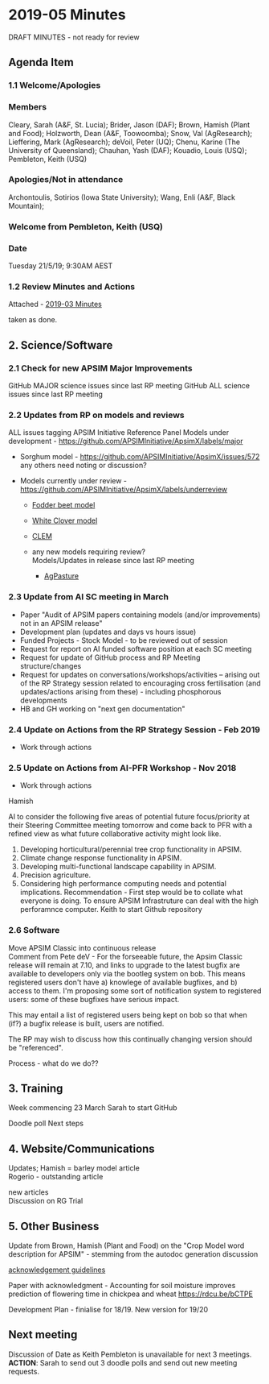 # 2019-05 Minutes

DRAFT MINUTES - not ready for review


## Agenda Item 

### 1.1 Welcome/Apologies

  
### Members

Cleary, Sarah (A&F, St. Lucia); Brider, Jason (DAF); Brown, Hamish (Plant and Food);   Holzworth, Dean (A&F, Toowoomba); Snow, Val (AgResearch);  Lieffering, Mark (AgResearch); deVoil, Peter (UQ); Chenu, Karine (The University of Queensland);  Chauhan, Yash (DAF); Kouadio, Louis (USQ); Pembleton, Keith (USQ)  
  
### Apologies/Not in attendance

Archontoulis, Sotirios (Iowa State University); Wang, Enli (A&F, Black Mountain); 


### Welcome from Pembleton, Keith (USQ)
  


### Date

Tuesday 21/5/19; 9:30AM AEST


### 1.2 Review Minutes and Actions
  Attached - [2019-03 Minutes](https://confluence.csiro.au/display/APSIM/2019-03+Minutes)

taken as done.

## 2. Science/Software

### 2.1 Check for new APSIM Major Improvements
  
   GitHub MAJOR science issues since last RP meeting 
   GitHub ALL science issues since last RP meeting
   
### 2.2  Updates from RP on models and reviews 
  ALL issues tagging APSIM Initiative Reference Panel
  Models under development - https://github.com/APSIMInitiative/ApsimX/labels/major
  - Sorghum model - https://github.com/APSIMInitiative/ApsimX/issues/572
    any others need noting or discussion?
    
  - Models currently under review -https://github.com/APSIMInitiative/ApsimX/labels/underreview
    - [Fodder beet model](https://github.com/APSIMInitiative/ApsimX/issues/78)
    - [White Clover model](https://github.com/APSIMInitiative/ApsimX/issues/2069)
    - [CLEM](https://github.com/APSIMInitiative/ApsimX/issues/3575)
    
    - any new models requiring review?<br>Models/Updates in release since last RP meeting
      - [AgPasture](https://github.com/APSIMInitiative/ApsimX/issues/3689)
    
### 2.3  Update from AI SC meeting in March

  - Paper "Audit of APSIM papers containing models (and/or improvements) not in an APSIM release"
  - Development plan  (updates and days vs hours issue)
  - Funded Projects - Stock Model - to be reviewed out of session
  - Request for report on AI funded software position at each SC meeting
  - Request for update of GitHub process and RP Meeting structure/changes
  - Request for updates on conversations/workshops/activities – arising out of the RP Strategy session related to encouraging cross fertilisation  (and updates/actions arising from these) - including phosphorous developments
  - HB and GH working on "next gen documentation"

### 2.4  Update on Actions from the RP Strategy Session - Feb 2019

 - Work through actions 
  
### 2.5  Update on Actions from AI-PFR Workshop - Nov 2018

 - Work through actions
 
Hamish 
 
AI to consider the following five areas of potential future focus/priority at their Steering Committee meeting tomorrow and come back to PFR with a refined view as what future collaborative activity might look like.
1.	Developing horticultural/perennial tree crop functionality in APSIM.
2.	Climate change response functionality in APSIM.
3.	Developing multi-functional landscape capability in APSIM.
4.	Precision agriculture.
5.	Considering high performance computing needs and potential implications.  Recommendation - First step would be to collate what everyone is doing.  To ensure APSIM Infrastruture can deal with the high perforamnce computer.  Keith to start Github repository




### 2.6 Software

Move APSIM Classic into continuous release<br>Comment from Pete deV - For the forseeable future, the Apsim Classic release will remain at 7.10, and links to upgrade to the latest bugfix are available to developers only via the bootleg system on bob. This means registered users don't have a) knowlege of available bugfixes, and b) access to them. I'm proposing some sort of notification system to registered users: some of these bugfixes have serious impact. 
  
  This may entail a list of registered users being kept on bob so that when (if?) a bugfix release is built, users are notified.
  
  The RP may wish to discuss how this continually changing version should be "referenced".


Process - what do we do??



## 3.  Training	
  
  Week commencing 23 March
  Sarah to start GitHub
  
  Doodle poll
  Next steps
  
## 4. Website/Communications	
  
  Updates; 
  Hamish = barley model article
  <br>Rogerio - outstanding article
  
  
  new articles<br>Discussion on RG Trial
  
## 5. Other Business

  Update from Brown, Hamish (Plant and Food) on the "Crop Model word description for APSIM" - stemming from the autodoc generation discussion
  
  [acknowledgement guidelines](https://github.com/APSIMInitiative/ApsimX/issues/3813#issuecomment-488866569)
  
  Paper with acknowledgment - Accounting for soil moisture improves prediction of flowering time in chickpea and wheat https://rdcu.be/bCTPE 
  
  Development Plan - finialise for 18/19.
  New version for 19/20

## Next meeting

  Discussion of Date as Keith Pembleton is unavailable for next 3 meetings. 
  <br>**ACTION**: Sarah to send out 3 doodle polls and send out new meeting requests.
  
